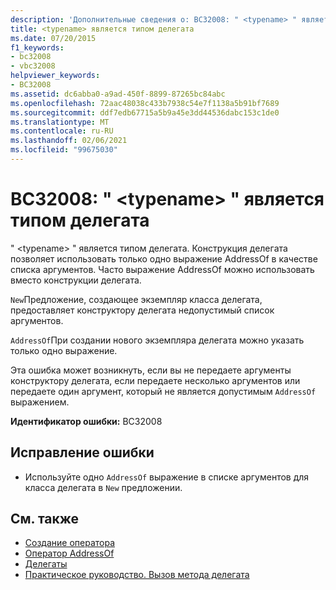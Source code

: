 ```yaml
---
description: 'Дополнительные сведения о: BC32008: " <typename> " является типом делегата'
title: <typename> является типом делегата
ms.date: 07/20/2015
f1_keywords:
- bc32008
- vbc32008
helpviewer_keywords:
- BC32008
ms.assetid: dc6abba0-a9ad-450f-8899-87265bc84abc
ms.openlocfilehash: 72aac48038c433b7938c54e7f1138a5b91bf7689
ms.sourcegitcommit: ddf7edb67715a5b9a45e3dd44536dabc153c1de0
ms.translationtype: MT
ms.contentlocale: ru-RU
ms.lasthandoff: 02/06/2021
ms.locfileid: "99675030"
---
```

# <a name="bc32008-typename-is-a-delegate-type"></a>BC32008: " \<typename> " является типом делегата

" \<typename> " является типом делегата. Конструкция делегата позволяет использовать только одно выражение AddressOf в качестве списка аргументов. Часто выражение AddressOf можно использовать вместо конструкции делегата.

 `New`Предложение, создающее экземпляр класса делегата, предоставляет конструктору делегата недопустимый список аргументов.

 `AddressOf`При создании нового экземпляра делегата можно указать только одно выражение.

 Эта ошибка может возникнуть, если вы не передаете аргументы конструктору делегата, если передаете несколько аргументов или передаете один аргумент, который не является допустимым `AddressOf` выражением.

 **Идентификатор ошибки:** BC32008

## <a name="to-correct-this-error"></a>Исправление ошибки

- Используйте одно `AddressOf` выражение в списке аргументов для класса делегата в `New` предложении.

## <a name="see-also"></a>См. также

- [Создание оператора](../operators/new-operator.md)
- [Оператор AddressOf](../operators/addressof-operator.md)
- [Делегаты](../../programming-guide/language-features/delegates/index.md)
- [Практическое руководство. Вызов метода делегата](../../programming-guide/language-features/delegates/how-to-invoke-a-delegate-method.md)
